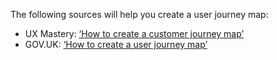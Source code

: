 The following sources will help you create a user journey map:
  * UX Mastery: [‘How to create a customer journey map’](https://uxmastery.com/how-to-create-a-customer-journey-map/)
  * GOV.UK: [‘How to create a user journey map’](https://designnotes.blog.gov.uk/2016/04/21/how-to-make-a-user-journey-map/)

